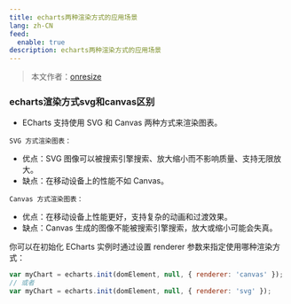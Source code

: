 ```yaml
---
title: echarts两种渲染方式的应用场景
lang: zh-CN
feed:
  enable: true
description: echarts两种渲染方式的应用场景
---
```


> 本文作者：[onresize](https://github.com/onresize)


### echarts渲染方式svg和canvas区别
- ECharts 支持使用 SVG 和 Canvas 两种方式来渲染图表。

`SVG 方式渲染图表：`
- 优点：SVG 图像可以被搜索引擎搜索、放大缩小而不影响质量、支持无限放大。
- 缺点：在移动设备上的性能不如 Canvas。

`Canvas 方式渲染图表：`
- 优点：在移动设备上性能更好，支持复杂的动画和过渡效果。
- 缺点：Canvas 生成的图像不能被搜索引擎搜索，放大或缩小可能会失真。

你可以在初始化 ECharts 实例时通过设置 renderer 参数来指定使用哪种渲染方式：
```js
var myChart = echarts.init(domElement, null, { renderer: 'canvas' });
// 或者
var myChart = echarts.init(domElement, null, { renderer: 'svg' });
```